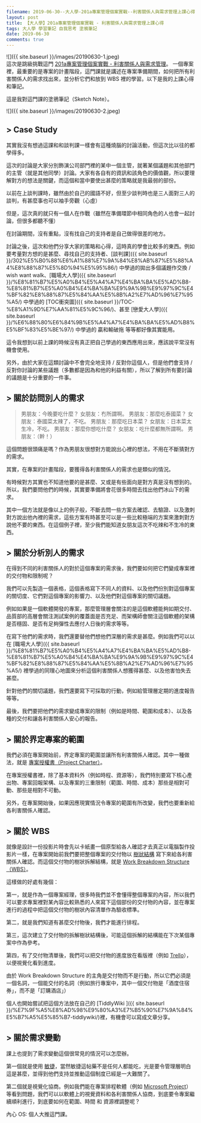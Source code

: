 ```yaml
---
filename: 2019-06-30--大人學-201a專案管理個案實戰--利害關係人與需求管理上課心得.md
layout: post
title: 【大人學】201a專案管理個案實戰 - 利害關係人與需求管理上課心得
tags: 大人學 學習筆記 自我思考 塗鴉筆記
date: 2019-06-30
comments: true
---
```


![]({{ site.baseurl }}/images/20190630-1.jpeg)  
這次是跳級挑戰這門 [201a專案管理個案實戰 - 利害關係人與需求管理](https://shop.darencademy.com/product/view/id/78)。 一個專案裡，最重要的是專案的計畫階段，這門課就是講述在專案準備期間，如何把所有利害關係人的需求找出來，並分析它們和放到 WBS 裡的學習。以下是我的上課心得和筆記。

這是我對這門課的塗鴉筆記（Sketch Note）。

![]({{ site.baseurl }}/images/20190630-2.jpeg)

## > Case Study

其實我沒有想過這課和和談判課一樣會有這種燒腦的討論活動，但這次比以往的都學得多。

這次的討論是大家分別飾演公司部門裡的某中一個主管，就著某個議題和其他部門的主管（就是其他同學）討論。大家有各自有的資訊和該角色的價值觀，所以要理解對方的想法是關鍵，而這個和當中要使出甚麼的策略就是我最弱的部份。

以前在上談判課時，雖然由於自己的國語不好，但至少談判時也是三人面對三人的談判，有甚麼事也可以袖手旁觀（心虛）

但是，這次真的就只有一個人在作戰（雖然在準備環節中相同角色的人也會一起討論，但很多都聽不懂）

在討論期間，沒有重點，沒有找自己的支持者是自己做得很差的地方。

討論之後，這次和他們分享大家的策略和心得，這時真的學會比較多的東西。例如要考量對方想的是甚麼、尋找自己的支持者、[談判課]({{ site.baseurl }}/302%E5%B0%88%E6%A1%88%E7%9A%84%E8%AB%87%E5%88%A4%E8%88%87%E5%8D%94%E5%95%86/) 中學過的拋出多個議題作交換 / wish want walk、[職場大人學]({{ site.baseurl }}/%E8%81%B7%E5%A0%B4%E5%A4%A7%E4%BA%BA%E5%AD%B8-%E8%81%B7%E5%A0%B4%E4%BA%BA%E9%9A%9B%E9%97%9C%E4%BF%82%E8%88%87%E5%84%AA%E5%8B%A2%E7%AD%96%E7%95%A5/) 中學過的 [TOC衝突圖]({{ site.baseurl }}/TOC-%E8%A1%9D%E7%AA%81%E5%9C%96/)、甚至 [戀愛大人學]({{ site.baseurl }}/%E6%88%80%E6%84%9B%E5%A4%A7%E4%BA%BA%E5%AD%B8%E5%BF%83%E5%BE%97/) 中學過的 贏和輸破拖 等等都好像其實能用。

這令我想到以前上課的時候沒有真正把自己學過的東西應用出來，應該說平常沒有機會使用。

另外，由於大家在這類討論中不會完全地支持 / 反對你這個人，但是他們會支持 / 反對你討論的某些議題（多數都是因為和他的利益有關），所以了解到所有要討論的議題是十分重要的一件事。

## > 關於訪問別人的需求

> 男朋友：今晚要吃什麼？
> 女朋友：冇所謂啊。
> 男朋友：那麼吃泰國菜？
> 女朋友：泰國菜太辣了，不吃。
> 男朋友：那麼吃日本菜？
> 女朋友：日本菜太生冷，不吃。
> 男朋友：那麼你想吃什麼？
> 女朋友：吃什麼都無所謂啊。
> 男朋友：（幹！）

這個問題很頭痛是嗎？作為男朋友很想對方能說出心裡的想法，不用在不斷猜對方的需求。

其實，在專案的計畫階段，要獲得各利害關係人的需求也是類似的情況。

有時候對方其實也不知道他要的是甚麼、又或是有些面向是對方真是沒有想到的。所以，我們要問他們的時候，其實要準備將會花很多時間去找出他們冰山下的需求。

其中一個方法就是像以上的例子般，不斷去問一些方案去確認、去驗證、以及激刺對方說出他內裡的需求，這些方案有時甚至可以是一些比較極端的方案來激刺對方說他不要的東西。在這個例子裡，至少我們能知道女朋友這次不吃辣和不生冷的東西。

## > 關於分析別人的需求

在得到不同的利害關係人的對於這個專案的需求後，我們要如何把它們變成專案裡的交付物和限制呢？

我們可以先製造一個表格，這個表格寫下不同人的資料、以及他們份別對這個專案的關切度、它們對這個專案的影響力、以及他們對這個專案的關切議題。

例如如果是一個軟體開發的專案，那麼管理層會關注的是這個軟體能夠如期交付、品質部的高層會關注測試案例的覆蓋面是否充足、而架構師會關注這個軟體的架構是否穩固、是否有足夠彈性去應付人日後的需求等等。

在寫下他們的需求時，我們還要替他們想他們深層的需求是甚麼。例如我們可以以在 [職場大人學]({{ site.baseurl }}/%E8%81%B7%E5%A0%B4%E5%A4%A7%E4%BA%BA%E5%AD%B8-%E8%81%B7%E5%A0%B4%E4%BA%BA%E9%9A%9B%E9%97%9C%E4%BF%82%E8%88%87%E5%84%AA%E5%8B%A2%E7%AD%96%E7%95%A5/) 裡學過的同理心地圖來分析這個利害關係人想獲得甚麼、以及他害怕失去甚麼。

針對他們的關切議題，我們還要寫下可採取的行動，例如給管理層定期的進度報告等等。

最後，我們要把他們的需求變成專案的限制（例如是時間、範圍和成本）、以及各種的交付和讓各利害關係人安心的報告。

## > 關於界定專案的範圍

我們必須在專案開始前，界定專案的範圍並讓所有利害關係人確認。其中一種做法，就是 [專案授權書（Project Charter）](https://www.projectmanager.com/blog/project-charter)。

在專案授權書裡，除了基本資料外（例如時程、資源等），我們特別要寫下核心產出物、專案回報架構、以及專案的三重限制（範圍、時間、成本）那些是相對可動、那些是相對不可動。

另外，在專案開始後，如果因應現實情況令專案的範圍有所改變，我們也要重新給各利害關係人確認。

## > 關於 WBS

就像是設計一份投影片時會先以卡紙畫一個原型給各人確認才去真正以電腦製作投影片一樣，在專案開始前我們要把整個專案的交付物以 [樹狀結構](https://en.m.wikipedia.org/wiki/Tree_structure) 寫下來給各利害關係人確認。而這個交付物的樹狀拆解結構，就是 [Work Breakdown Structure（WBS）](https://en.m.wikipedia.org/wiki/Work_breakdown_structure)。

這樣做的好處有幾個：

第一，就是作為一個專案經理，很多時我們並不會懂得整個專案的內容，所以我們可以要求專案裡對某內容比較熟悉的人來寫下這個部份的交付物的內容，並在專案進行的過程中把這個交付物的樹狀內容清單作為驗收標準。

第二，就是我們知道有甚麼交付物後，我們才能進行排程。

第三，這次建立了交付物的拆解樹狀結構後，可能這個拆解的結構能在下次某個專案中作為參考。

第四，有了交付物清單後，我們可以把交付物的進度放在看版裡（例如 [Trello](https://trello.com/en)），以便視覺化看到進度。

由於 Work Breakdown Structure 的主角是交付物而不是行動，所以它們必須是一個名詞，一個能交付的名詞（例如旅行專案中，其中一個交付物是「酒度住宿券」，而不是「訂購酒店」）

個人也開始嘗試把這個方法放在自己的 [TiddlyWiki ]({{ site.baseurl }}/%E7%9F%A5%E8%AD%98%E9%80%A3%E7%B5%90%E7%9A%84%E5%B7%A5%E5%85%B7-tiddlywiki/)裡，有機會可以寫成文章分享。

## > 關於需求變動

課上也提到了需求變動這個很常見的情況可以怎麼辦。

第一個就是使用 [敏捷](https://martinfowler.com/articles/newMethodology.html)，當然敏捷這帖藥不是任何人都能吃，光是要令管理層明白這是甚麼，並得到他們支持並推動這個制度已經是一大難關了。

第二個就是視覺化協商。例如我們能在專案排程軟體（例如 [Microsoft Project](https://products.office.com/en/project/project-and-portfolio-management-software)）等看到問題，我們可以以軟體上的視覺資料和各利害關係人協商，到底要令專案繼續順利進行，到底要如何在範圍、時間 和 資源裡調整呢？

內心 OS: 個人大推這門課。
